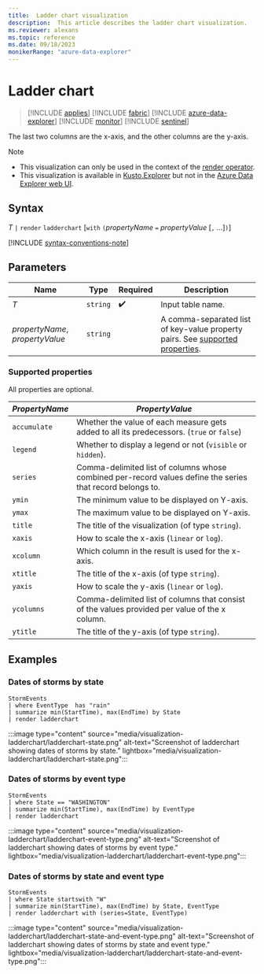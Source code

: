 ```yaml
---
title:  Ladder chart visualization
description:  This article describes the ladder chart visualization.
ms.reviewer: alexans
ms.topic: reference
ms.date: 09/18/2023
monikerRange: "azure-data-explorer"
---
```

# Ladder chart

> [!INCLUDE [applies](../includes/applies-to-version/applies.md)] [!INCLUDE [fabric](../includes/applies-to-version/fabric.md)] [!INCLUDE [azure-data-explorer](../includes/applies-to-version/azure-data-explorer.md)] [!INCLUDE [monitor](../includes/applies-to-version/monitor.md)] [!INCLUDE [sentinel](../includes/applies-to-version/sentinel.md)]

The last two columns are the x-axis, and the other columns are the y-axis.

> [!NOTE]
> * This visualization can only be used in the context of the [render operator](render-operator.md).
> * This visualization is available in [Kusto.Explorer](/azure/data-explorer/data-explorer-overview) but not in the [Azure Data Explorer web UI](/azure/data-explorer/web-ui-query-overview).

## Syntax

*T* `|` `render` `ladderchart` [`with` `(`*propertyName* `=` *propertyValue* [`,` ...]`)`]

[!INCLUDE [syntax-conventions-note](../includes/syntax-conventions-note.md)]

## Parameters

| Name | Type | Required | Description |
| -- | -- | -- | -- |
| *T* | `string` |  :heavy_check_mark: | Input table name.
| *propertyName*, *propertyValue* | `string` | | A comma-separated list of key-value property pairs. See [supported properties](#supported-properties).|

### Supported properties

All properties are optional.

|*PropertyName*|*PropertyValue*                                                                   |
|--------------|----------------------------------------------------------------------------------|
|`accumulate`  |Whether the value of each measure gets added to all its predecessors. (`true` or `false`)|
|`legend`      |Whether to display a legend or not (`visible` or `hidden`).                       |
|`series`      |Comma-delimited list of columns whose combined per-record values define the series that record belongs to.|
|`ymin`        |The minimum value to be displayed on Y-axis.                                      |
|`ymax`        |The maximum value to be displayed on Y-axis.                                      |
|`title`       |The title of the visualization (of type `string`).                                |
|`xaxis`       |How to scale the x-axis (`linear` or `log`).                                      |
|`xcolumn`     |Which column in the result is used for the x-axis.                                |
|`xtitle`      |The title of the x-axis (of type `string`).                                       |
|`yaxis`       |How to scale the y-axis (`linear` or `log`).                                      |
|`ycolumns`    |Comma-delimited list of columns that consist of the values provided per value of the x column.|
|`ytitle`      |The title of the y-axis (of type `string`).                                       |

## Examples

### Dates of storms by state

```kusto
StormEvents
| where EventType  has "rain"
| summarize min(StartTime), max(EndTime) by State
| render ladderchart
```

:::image type="content" source="media/visualization-ladderchart/ladderchart-state.png" alt-text="Screenshot of ladderchart showing dates of storms by state." lightbox="media/visualization-ladderchart/ladderchart-state.png":::

### Dates of storms by event type

```kusto
StormEvents
| where State == "WASHINGTON"
| summarize min(StartTime), max(EndTime) by EventType
| render ladderchart
```

:::image type="content" source="media/visualization-ladderchart/ladderchart-event-type.png" alt-text="Screenshot of ladderchart showing dates of storms by event type." lightbox="media/visualization-ladderchart/ladderchart-event-type.png":::

### Dates of storms by state and event type

```kusto
StormEvents
| where State startswith "W"
| summarize min(StartTime), max(EndTime) by State, EventType
| render ladderchart with (series=State, EventType)
```

:::image type="content" source="media/visualization-ladderchart/ladderchart-state-and-event-type.png" alt-text="Screenshot of ladderchart showing dates of storms by state and event type." lightbox="media/visualization-ladderchart/ladderchart-state-and-event-type.png":::
